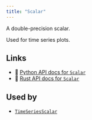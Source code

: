 ```yaml
---
title: "Scalar"
---
```


A double-precision scalar.

Used for time series plots.


## Links
 * 🐍 [Python API docs for `Scalar`](https://ref.rerun.io/docs/python/HEAD/package/rerun/components/scalar/)
 * 🦀 [Rust API docs for `Scalar`](https://docs.rs/rerun/0.9.0-alpha.6/rerun/components/struct.Scalar.html)


## Used by

* [`TimeSeriesScalar`](../archetypes/time_series_scalar.md)
